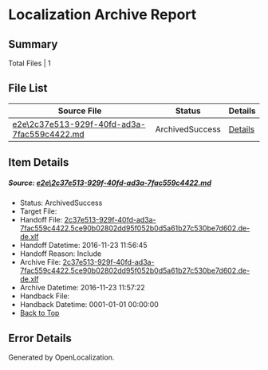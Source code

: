# <a name='report-top'></a> Localization Archive Report

## Summary
 Total Files | 1

## File List
 Source File | Status | Details 
 ----------- | ------ | ------- 
 [e2e\2c37e513-929f-40fd-ad3a-7fac559c4422.md](https://github.com/OpenLocalizationTestOrg/ol-test0/blob/904e1d4461c93d669890ec456225b77eda7c46e4/e2e/2c37e513-929f-40fd-ad3a-7fac559c4422.md) | ArchivedSuccess | [Details](#8e4ccc1f0f744edbc2a4054d44d7ffc8ce1ba5871)

## Item Details
##### <a name='8e4ccc1f0f744edbc2a4054d44d7ffc8ce1ba5871'></a> Source: [e2e\2c37e513-929f-40fd-ad3a-7fac559c4422.md](https://github.com/OpenLocalizationTestOrg/ol-test0/blob/904e1d4461c93d669890ec456225b77eda7c46e4/e2e/2c37e513-929f-40fd-ad3a-7fac559c4422.md)
* Status: ArchivedSuccess
* Target File: 
* Handoff File: [2c37e513-929f-40fd-ad3a-7fac559c4422.5ce90b02802dd95f052b0d5a61b27c530be7d602.de-de.xlf](https://github.com/OpenLocalizationTestOrg/ol-test0-handoff/blob/24df661195eed11fc199fe9e03b3af6498c14998/ol-handoff/OpenLocalizationTestOrg/ol-test0-dede/qimu/ht/2c37e513-929f-40fd-ad3a-7fac559c4422.5ce90b02802dd95f052b0d5a61b27c530be7d602.de-de.xlf)
* Handoff Datetime: 2016-11-23 11:56:45
* Handoff Reason: Include
* Archive File: [2c37e513-929f-40fd-ad3a-7fac559c4422.5ce90b02802dd95f052b0d5a61b27c530be7d602.de-de.xlf](https://github.com/OpenLocalizationTestOrg/ol-test0-handoff/blob/5276e7ed2a9918e9fff649a655908d13ac746ae8/ol-archive/OpenLocalizationTestOrg/ol-test0-dede/qimu/ht/2c37e513-929f-40fd-ad3a-7fac559c4422.5ce90b02802dd95f052b0d5a61b27c530be7d602.de-de.xlf)
* Archive Datetime: 2016-11-23 11:57:22
* Handback File: 
* Handback Datetime: 0001-01-01 00:00:00
* [Back to Top](#report-top)


## Error Details

Generated by OpenLocalization.
